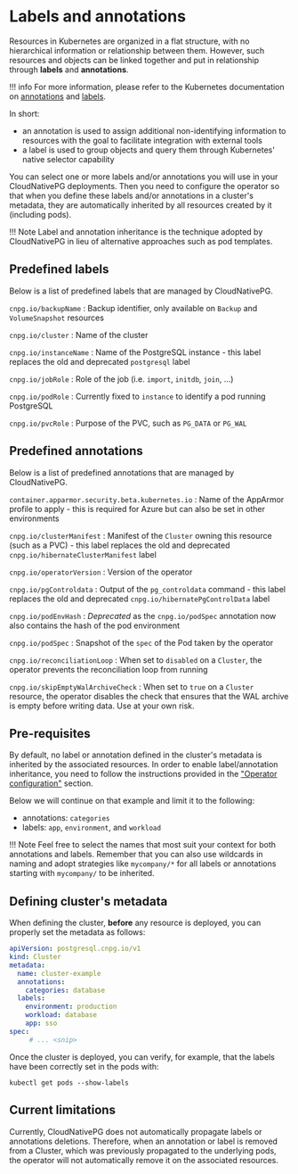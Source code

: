# Labels and annotations

Resources in Kubernetes are organized in a flat structure, with no hierarchical
information or relationship between them. However, such resources and objects
can be linked together and put in relationship through **labels** and
**annotations**.

!!! info
    For more information, please refer to the Kubernetes documentation on
    [annotations](https://kubernetes.io/docs/concepts/overview/working-with-objects/annotations/) and
    [labels](https://kubernetes.io/docs/concepts/overview/working-with-objects/labels/).

In short:

- an annotation is used to assign additional non-identifying information to
  resources with the goal to facilitate integration with external tools
- a label is used to group objects and query them through Kubernetes' native
  selector capability

You can select one or more labels and/or annotations you will use
in your CloudNativePG deployments. Then you need to configure the operator
so that when you define these labels and/or annotations in a cluster's metadata,
they are automatically inherited by all resources created by it (including pods).

!!! Note
    Label and annotation inheritance is the technique adopted by CloudNativePG
    in lieu of alternative approaches such as pod templates.

## Predefined labels

Below is a list of predefined labels that are managed by CloudNativePG.

`cnpg.io/backupName`
:   Backup identifier, only available on `Backup` and `VolumeSnapshot`
    resources

`cnpg.io/cluster`
:   Name of the cluster

`cnpg.io/instanceName`
:   Name of the PostgreSQL instance - this label replaces the old and
    deprecated `postgresql` label

`cnpg.io/jobRole`
:   Role of the job (i.e. `import`, `initdb`, `join`, ...)

`cnpg.io/podRole`
:   Currently fixed to `instance` to identify a pod running PostgreSQL

`cnpg.io/pvcRole`
:   Purpose of the PVC, such as `PG_DATA` or `PG_WAL`

## Predefined annotations

Below is a list of predefined annotations that are managed by CloudNativePG.

`container.apparmor.security.beta.kubernetes.io`
:   Name of the AppArmor profile to apply - this is required for Azure but can
    also be set in other environments

`cnpg.io/clusterManifest`
:   Manifest of the `Cluster` owning this resource (such as a PVC) - this label
    replaces the old and deprecated `cnpg.io/hibernateClusterManifest` label

`cnpg.io/operatorVersion`
:   Version of the operator

`cnpg.io/pgControldata`
:   Output of the `pg_controldata` command - this label replaces the old and
    deprecated `cnpg.io/hibernatePgControlData` label

`cnpg.io/podEnvHash`
:   *Deprecated* as the `cnpg.io/podSpec` annotation now also contains the hash
    of the pod environment

`cnpg.io/podSpec`
:   Snapshot of the `spec` of the Pod taken by the operator

`cnpg.io/reconciliationLoop`
:   When set to `disabled` on a `Cluster`, the operator prevents the
    reconciliation loop from running

`cnpg.io/skipEmptyWalArchiveCheck`
:   When set to `true` on a `Cluster` resource, the operator disables the check
    that ensures that the WAL archive is empty before writing data. Use at your own
    risk.

## Pre-requisites

By default, no label or annotation defined in the cluster's metadata is
inherited by the associated resources.
In order to enable label/annotation inheritance, you need to follow the
instructions provided in the ["Operator configuration"](operator_conf.md) section.

Below we will continue on that example and limit it to the following:

- annotations: `categories`
- labels: `app`, `environment`, and `workload`

!!! Note
    Feel free to select the names that most suit your context for both
    annotations and labels. Remember that you can also use wildcards
    in naming and adopt strategies like `mycompany/*` for all labels
    or annotations starting with `mycompany/` to be inherited.

## Defining cluster's metadata

When defining the cluster, **before** any resource is deployed, you can
properly set the metadata as follows:

```yaml
apiVersion: postgresql.cnpg.io/v1
kind: Cluster
metadata:
  name: cluster-example
  annotations:
    categories: database
  labels:
    environment: production
    workload: database
    app: sso
spec:
     # ... <snip>
```

Once the cluster is deployed, you can verify, for example, that the labels
have been correctly set in the pods with:

```shell
kubectl get pods --show-labels
```

## Current limitations

Currently, CloudNativePG does not automatically propagate labels or
annotations deletions. Therefore, when an annotation or label is removed from
a Cluster, which was previously propagated to the underlying pods, the operator
will not automatically remove it on the associated resources.
